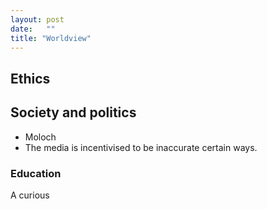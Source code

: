 ```yaml
---
layout: post
date:   ""
title: "Worldview"
---
```


## Ethics



## Society and politics

- Moloch
- The media is incentivised to be inaccurate certain ways.

### Education

A curious
